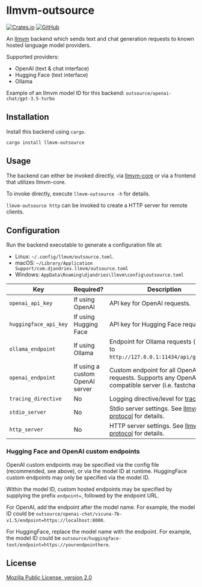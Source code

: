 # llmvm-outsource

[![Crates.io](https://img.shields.io/crates/v/llmvm-outsource?style=for-the-badge)](https://crates.io/crates/llmvm-outsource)
[![GitHub](https://img.shields.io/github/license/djandries/llmvm?style=for-the-badge)](https://github.com/DJAndries/llmvm/blob/master/LICENSE)

An [llmvm](https://github.com/djandries/llmvm) backend which sends text and chat 
generation requests to known hosted language model providers.

Supported providers:

- OpenAI (text & chat interface)
- Hugging Face (text interface)
- Ollama

Example of an llmvm model ID for this backend: `outsource/openai-chat/gpt-3.5-turbo`

## Installation

Install this backend using `cargo`.

```
cargo install llmvm-outsource
```

## Usage

The backend can either be invoked directly, via [llmvm-core](https://github.com/djandries/llmvm/tree/master/core) or via a frontend that utilizes llmvm-core.

To invoke directly, execute `llmvm-outsource -h` for details.

`llmvm-outsource http` can be invoked to create a HTTP server for remote clients.

## Configuration

Run the backend executable to generate a configuration file at:

- Linux: `~/.config/llmvm/outsource.toml`.
- macOS: `~/Library/Application Support/com.djandries.llmvm/outsource.toml`
- Windows: `AppData\Roaming\djandries\llmvm\config\outsource.toml`

|Key|Required?|Description|
|--|--|--|
|`openai_api_key`|If using OpenAI|API key for OpenAI requests.|
|`huggingface_api_key`|If using Hugging Face|API key for Hugging Face requests.|
|`ollama_endpoint`|If using Ollama|Endpoint for Ollama requests (defaults to `http://127.0.0.1:11434/api/generate`)|
|`openai_endpoint`|If using a custom OpenAI server|Custom endpoint for all OpenAI requests. Supports any OpenAI API compatible server (i.e. fastchat).|
|`tracing_directive`|No|Logging directive/level for [tracing](https://github.com/tokio-rs/tracing)|
|`stdio_server`|No|Stdio server settings. See [llmvm-protocol](https://github.com/djandries/llmvm/tree/master/protocol#stdio-server-configuration) for details.|
|`http_server`|No|HTTP server settings. See [llmvm-protocol](https://github.com/djandries/llmvm/tree/master/protocol#http-server-configuration) for details.|

### Hugging Face and OpenAI custom endpoints

OpenAI custom endpoints may be specified via the config file (recommended, see above), or via the model ID at runtime.
HuggingFace custom endpoints may only be specified via the model ID.

Within the model ID, custom hosted endpoints may be specified by supplying the prefix `endpoint=`, followed by the endpoint
URL.

For OpenAI, add the endpoint after the model name. For example, the model ID could be `outsource/openai-chat/vicuna-7b-v1.5/endpoint=https://localhost:8000`.

For HuggingFace, replace the model name with the endpoint. For example, the model ID could be `outsource/huggingface-text/endpoint=https://yourendpointhere`.

## License

[Mozilla Public License, version 2.0](https://spdx.org/licenses/MPL-2.0.html)
